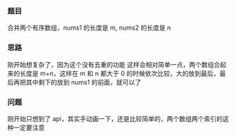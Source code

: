 ### 题目
合并两个有序数组，nums1 的长度是 m, nums2 的长度是 n

### 思路
刚开始想复杂了，因为这个没有去重的功能
这样会相对简单一点，两个数组合起来的长度是 m+n，这样在 m 和 n 都大于 0 的时候依次比较，大的放到最后，最后再把其中剩下的放到 nums1 的前面，就可以了

### 问题
刚开始只想到了 api，其实手动画一下，还是比较简单的，两个数组两个索引的这种一定要注意